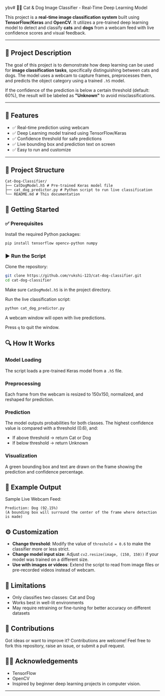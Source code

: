 ybv# 🐶🐱 Cat & Dog Image Classifier - Real-Time Deep Learning Model

This project is a **real-time image classification system** built using **TensorFlow/Keras** and **OpenCV**. It utilizes a pre-trained deep learning model to detect and classify **cats** and **dogs** from a webcam feed with live confidence scores and visual feedback.

---

## 📌 Project Description

The goal of this project is to demonstrate how deep learning can be used for **image classification tasks**, specifically distinguishing between cats and dogs. The model uses a webcam to capture frames, preprocesses them, and predicts the object category using a trained `.h5` model.

If the confidence of the prediction is below a certain threshold (default: 60%), the result will be labeled as **"Unknown"** to avoid misclassifications.

---

## 🧠 Features

- ✅ Real-time prediction using webcam
- ✅ Deep Learning model trained using TensorFlow/Keras
- ✅ Confidence threshold for safe predictions
- ✅ Live bounding box and prediction text on screen
- ✅ Easy to run and customize

---

## 📁 Project Structure

```
Cat-Dog-Classifier/
├── CatDogModel.h5 # Pre-trained Keras model file
├── cat_dog_predictor.py # Python script to run live classification
└── README.md # This documentation
```

## 🚀 Getting Started

### ✅ Prerequisites

Install the required Python packages:

```bash
pip install tensorflow opencv-python numpy
```

### ▶️ Run the Script

Clone the repository:

```bash
git clone https://github.com/rukshi-123/cat-dog-classifier.git
cd cat-dog-classifier
```

Make sure `CatDogModel.h5` is in the project directory.

Run the live classification script:

```bash
python cat_dog_predictor.py
```

A webcam window will open with live predictions.

Press `q` to quit the window.

## 🔍 How It Works

### Model Loading

The script loads a pre-trained Keras model from a `.h5` file.

### Preprocessing

Each frame from the webcam is resized to 150x150, normalized, and reshaped for prediction.

### Prediction

The model outputs probabilities for both classes. The highest confidence value is compared with a threshold (0.6), and:

- If above threshold → return Cat or Dog
- If below threshold → return Unknown

### Visualization

A green bounding box and text are drawn on the frame showing the prediction and confidence percentage.

## 📸 Example Output

Sample Live Webcam Feed:

```
Prediction: Dog (92.15%)
(A bounding box will surround the center of the frame where detection is made)
```

## ⚙️ Customization

- **Change threshold**: Modify the value of `threshold = 0.6` to make the classifier more or less strict.
- **Change model input size**: Adjust `cv2.resize(image, (150, 150))` if your model was trained on a different size.
- **Use with images or videos**: Extend the script to read from image files or pre-recorded videos instead of webcam.

## 📌 Limitations

- Only classifies two classes: Cat and Dog
- Works best in well-lit environments
- May require retraining or fine-tuning for better accuracy on different datasets

## 🤝 Contributions

Got ideas or want to improve it? Contributions are welcome!
Feel free to fork this repository, raise an issue, or submit a pull request.

## 🙋‍♂️ Acknowledgements

- TensorFlow
- OpenCV
- Inspired by beginner deep learning projects in computer vision.

---


